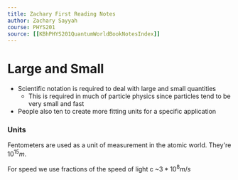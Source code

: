 ```yaml
---
title: Zachary First Reading Notes
author: Zachary Sayyah
course: PHYS201
source: [[KBhPHYS201QuantumWorldBookNotesIndex]]
---
```


# Large and Small
 - Scientific notation is required to deal with large and small quantities
	 - This is required in much of particle physics since particles tend to be very small and fast
 - People also ten to create more fitting units for a specific application

### Units
Fentometers are used as a unit of measurement in the atomic world. They're $10^{15}m$. 

For speed we use fractions of the speed of light c ~$3*10^{8}m/s$

